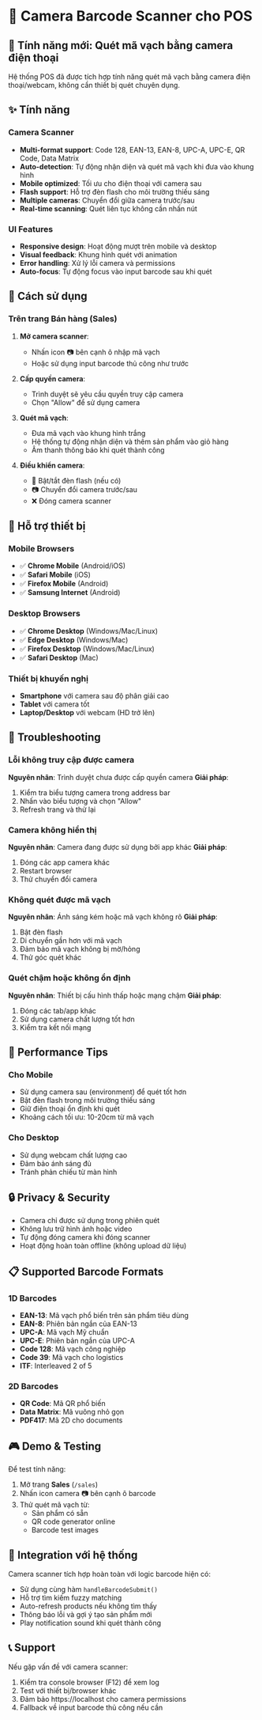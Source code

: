 # 📱 Camera Barcode Scanner cho POS

## 🚀 Tính năng mới: Quét mã vạch bằng camera điện thoại

Hệ thống POS đã được tích hợp tính năng quét mã vạch bằng camera điện thoại/webcam, không cần thiết bị quét chuyên dụng.

## ✨ Tính năng

### Camera Scanner
- **Multi-format support**: Code 128, EAN-13, EAN-8, UPC-A, UPC-E, QR Code, Data Matrix
- **Auto-detection**: Tự động nhận diện và quét mã vạch khi đưa vào khung hình
- **Mobile optimized**: Tối ưu cho điện thoại với camera sau
- **Flash support**: Hỗ trợ đèn flash cho môi trường thiếu sáng
- **Multiple cameras**: Chuyển đổi giữa camera trước/sau
- **Real-time scanning**: Quét liên tục không cần nhấn nút

### UI Features
- **Responsive design**: Hoạt động mượt trên mobile và desktop
- **Visual feedback**: Khung hình quét với animation
- **Error handling**: Xử lý lỗi camera và permissions
- **Auto-focus**: Tự động focus vào input barcode sau khi quét

## 🎯 Cách sử dụng

### Trên trang Bán hàng (Sales)

1. **Mở camera scanner**:
   - Nhấn icon 📷 bên cạnh ô nhập mã vạch
   - Hoặc sử dụng input barcode thủ công như trước

2. **Cấp quyền camera**:
   - Trình duyệt sẽ yêu cầu quyền truy cập camera
   - Chọn "Allow" để sử dụng camera

3. **Quét mã vạch**:
   - Đưa mã vạch vào khung hình trắng
   - Hệ thống tự động nhận diện và thêm sản phẩm vào giỏ hàng
   - Âm thanh thông báo khi quét thành công

4. **Điều khiển camera**:
   - 🔦 Bật/tắt đèn flash (nếu có)
   - 📷 Chuyển đổi camera trước/sau
   - ❌ Đóng camera scanner

## 📱 Hỗ trợ thiết bị

### Mobile Browsers
- ✅ **Chrome Mobile** (Android/iOS)
- ✅ **Safari Mobile** (iOS)
- ✅ **Firefox Mobile** (Android)
- ✅ **Samsung Internet** (Android)

### Desktop Browsers
- ✅ **Chrome Desktop** (Windows/Mac/Linux)
- ✅ **Edge Desktop** (Windows/Mac)
- ✅ **Firefox Desktop** (Windows/Mac/Linux)
- ✅ **Safari Desktop** (Mac)

### Thiết bị khuyến nghị
- **Smartphone** với camera sau độ phân giải cao
- **Tablet** với camera tốt
- **Laptop/Desktop** với webcam (HD trở lên)

## 🔧 Troubleshooting

### Lỗi không truy cập được camera
**Nguyên nhân**: Trình duyệt chưa được cấp quyền camera
**Giải pháp**:
1. Kiểm tra biểu tượng camera trong address bar
2. Nhấn vào biểu tượng và chọn "Allow"
3. Refresh trang và thử lại

### Camera không hiển thị
**Nguyên nhân**: Camera đang được sử dụng bởi app khác
**Giải pháp**:
1. Đóng các app camera khác
2. Restart browser
3. Thử chuyển đổi camera

### Không quét được mã vạch
**Nguyên nhân**: Ánh sáng kém hoặc mã vạch không rõ
**Giải pháp**:
1. Bật đèn flash
2. Di chuyển gần hơn với mã vạch
3. Đảm bảo mã vạch không bị mờ/hỏng
4. Thử góc quét khác

### Quét chậm hoặc không ổn định
**Nguyên nhân**: Thiết bị cấu hình thấp hoặc mạng chậm
**Giải pháp**:
1. Đóng các tab/app khác
2. Sử dụng camera chất lượng tốt hơn
3. Kiểm tra kết nối mạng

## 🚀 Performance Tips

### Cho Mobile
- Sử dụng camera sau (environment) để quét tốt hơn
- Bật đèn flash trong môi trường thiếu sáng
- Giữ điện thoại ổn định khi quét
- Khoảng cách tối ưu: 10-20cm từ mã vạch

### Cho Desktop
- Sử dụng webcam chất lượng cao
- Đảm bảo ánh sáng đủ
- Tránh phản chiếu từ màn hình

## 🔒 Privacy & Security

- Camera chỉ được sử dụng trong phiên quét
- Không lưu trữ hình ảnh hoặc video
- Tự động đóng camera khi đóng scanner
- Hoạt động hoàn toàn offline (không upload dữ liệu)

## 📋 Supported Barcode Formats

### 1D Barcodes
- **EAN-13**: Mã vạch phổ biến trên sản phẩm tiêu dùng
- **EAN-8**: Phiên bản ngắn của EAN-13
- **UPC-A**: Mã vạch Mỹ chuẩn
- **UPC-E**: Phiên bản ngắn của UPC-A
- **Code 128**: Mã vạch công nghiệp
- **Code 39**: Mã vạch cho logistics
- **ITF**: Interleaved 2 of 5

### 2D Barcodes
- **QR Code**: Mã QR phổ biến
- **Data Matrix**: Mã vuông nhỏ gọn
- **PDF417**: Mã 2D cho documents

## 🎮 Demo & Testing

Để test tính năng:

1. Mở trang **Sales** (`/sales`)
2. Nhấn icon camera 📷 bên cạnh ô barcode
3. Thử quét mã vạch từ:
   - Sản phẩm có sẵn
   - QR code generator online
   - Barcode test images

## 🔄 Integration với hệ thống

Camera scanner tích hợp hoàn toàn với logic barcode hiện có:
- Sử dụng cùng hàm `handleBarcodeSubmit()`
- Hỗ trợ tìm kiếm fuzzy matching
- Auto-refresh products nếu không tìm thấy
- Thông báo lỗi và gợi ý tạo sản phẩm mới
- Play notification sound khi quét thành công

## 📞 Support

Nếu gặp vấn đề với camera scanner:
1. Kiểm tra console browser (F12) để xem log
2. Test với thiết bị/browser khác
3. Đảm bảo https://localhost cho camera permissions
4. Fallback về input barcode thủ công nếu cần